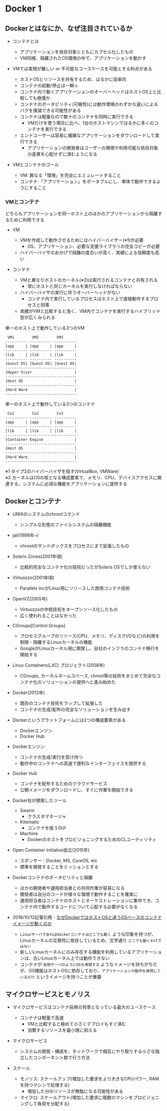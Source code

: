 # Docker 1

## Dockerとはなにか、なぜ注目されているか

* コンテナとは
  * アプリケーションを依存対象とともにカプセル化したもの
  * VM同様、隔離されたOS環境の中で、アプリケーションを動かす

* VMでは実現が難しい or 不可能なユースケースを可能とする利点がある
  * ホストOSとリソースを共有するため、はるかに効率的
  * コンテナの起動/停止は一瞬ｓ
  * コンテナ内で動くアプリケーションのオーバーヘッドはホストOS上と比較しても極僅か
  * コンテナのポータビリティ(可搬性)には動作環境のわずかな違いによるバグを撲滅できる可能性がある
  * コンテナは軽量なので数十のコンテナを同時に実行できる
    * VMだけを使う場合に比べ、1台のホストマシンではるかに多くのコンテナを実行できる
  * エンドユーザーは容易に複雑なアプリケーションをダウンロードして実行できる
    * アプリケーションの開発者はユーザーの環境や利用可能な依存対象の差異を心配せずに済むようになる

* VMとコンテナのゴール
  * VM: 異なる「環境」を完全にエミュレートすること
  * コンテナ:「アプリケーション」をポータブルにし、単体で動作できるようにすること

### VMとコンテナ

どちらもアプリケーションを同一ホスト上のほかのアプリケーションから隔離するために利用できる

* VM
  * VMを作成して動作させるためにはハイパーバイザー(※1)が必要
    * OS、アプリケーション、必要な支援ライブラリの完全コピーが必要
  * ハイパーバイザのおかげで隔離の度合いが高く、実績による信頼度も高い

* コンテナ
  * VMと異なりホストのカーネル(※2)は実行されるコンテナと共有される
    * 常にホストと同じカーネルを実行しなければならない
  * ハイパーバイザの実行に伴うオーバーヘッドがない
    * コンテナ内で実行しているプロセスはホスト上で直接動作するプロセスと同等
  * 実績がVMと比較すると浅く、VM内でコンテナを実行するハイブリッド型が広くみられる


単一のホスト上で動作している3つのVM
```
 VM1        VM2        VM3
---------- ---------- ----------
|app     | |app     | |app     |
---------- ---------- ----------
|lib     | |lib     | |lib     |
---------- ---------- ----------
|Guest OS| |Guest OS| |Guest OS|
--------------------------------
|Hyper Visor                   |
--------------------------------
|Host OS                       |
--------------------------------
|Hard Ware                     |
--------------------------------
```
単一のホスト上で動作している3つのコンテナ
```
 Co1        Co2        Co3
---------- ---------- ----------
|app     | |app     | |app     |
---------- ---------- ----------
|lib     | |lib     | |lib     |
--------------------------------
|Container Engine              |
--------------------------------
|Host OS                       |
--------------------------------
|Hard Ware                     |
--------------------------------
```

※1 タイプ2のハイパーバイザを指す(VirtualBox, VMWare)  
※2 カーネルはOSの核となる構成要素で、メモリ、CPU、デバイスアクセスに関連する、システムに必須な機能をアプリケーションに提供する

## Dockerとコンテナ

* UNIXのシステムのchrootコマンド
  * シンプルな形態のファイルシステムの隔離機能

* jail(1998年~)
  * chrootのサンドボックスをプロセスにまで拡張したもの

* Solaris Zones(2001年頃)
  * 比較的完全なコンテナ化の技術だったがSolaris OSでしか使えない

* Virtuozzo(2001年頃)
  * Parallels IncがLinux用にリリースした商用コンテナ技術

* OpenVZ(2005年)
  * Virtuozzoの中核技術をオープンソース化したもの
  * 広く使われることはなかった

* CGroups[Control Groups]
  * プロセスグループのリソース(CPU、メモリ、ディスクI/Oなど)の利用を制限・隔離するLinuxカーネルの機能
  * GoogleがLinuxカーネル用に開発し、自社のインフラのコンテナ移行を開始する

* Linux Containers(LXC) プロジェクト(2008年)
  * CGroups, カーネルネームスペース, chroot等の技術をまとめて完全なコンテナ化のソリューションの提供へと進み始めた

* Docker(2013年)
  * 既存のコンテナ技術をラップして拡張した
  * コンテナの生成/配布の完全なソリューションを生み出す

* Dockerというプラットフォームには2つの構成要素がある
  * Dockerエンジン
  * Docker Hub

* Dockerエンジン
  * コンテナの生成/実行を受け持つ
  * 動作中のコンテナへの高速で便利なインターフェイスを提供する

* Docker Hub
  * コンテナを配布するためのクラウドサービス
  * 公開イメージをダウンロードし、すぐに作業を開始できる

* Docker社が開発したツール
  * Swarm
    * クラスタマネージャ
  * Kitematic
    * コンテナを扱うGUI
  * Machine
    * DockerのホストをプロビジョニングするためのCLユーティリティ

* Open Container Initiative設立(2015年)
  * スポンサー：Docker, MS, CoreOS, etc
  * 標準を開発することをミッションとする

* Dockerコンテナのポータビリティと隔離
  * ほかの開発者や運用担当者との共同作業が容易になる
  * 開発者は自分のコードが様々な環境で動作することを確実に
  * 運用担当者はコンテナのホストとオーケストレーションに集中でき、コンテナ内で動作するコードについて心配する必要がなくなる

* 2018/10/12記事引用 - [なぜDockerではホストOSと違うOSベースのコンテナイメージが動くのか](https://qiita.com/kirikunix/items/33414240b4cacee362da?utm_source=Qiita%E3%83%8B%E3%83%A5%E3%83%BC%E3%82%B9&utm_campaign=78de5bac45-Qiita_newsletter_334_10_24_2018&utm_medium=email&utm_term=0_e44feaa081-78de5bac45-33550453)
  * `Linuxサーバであればdockerコンテナはどこでも動く` ような印象を持つが、Linuxカーネルの互換性に依存しているため、文字通り `どこでも動くわけではない`
  * 新しいLinuxカーネルにのみ存在する機能を利用しているアプリケーションは、古いLinuxカーネル上では動作できない
  * コンテナが `仮想サーバのようにOSを再現する` ようなイメージを持ちがちだが、OS機能はホストOSに依存しており、`アプリケーションの動作を再現しているだけ` というイメージを持つことが重要

## マイクロサービスとモノリス

* マイクロサービスはコンテナ採用の背景となっている最大のユースケース
  * コンテナは軽量で高速
    * VMと比較すると極めて小さくデプロイもすぐ済む
    * 消費するリソースを最小限に抑える

* マイクロサービス
  * システムの開発・構成を、ネットワークで相互にやり取りする小さな独立したコンポーネント群で行う方法

* スケール
  * モノリス: スケールアップ(増加した要求をより大きなCPUパワー, RAMを持つマシンで処理する)
    * 増加した分のリソースが無駄になる可能性がある
  * マイクロ: スケールアウト(増加した要求に複数のマシンをプロビジョニングして負荷を分配する)